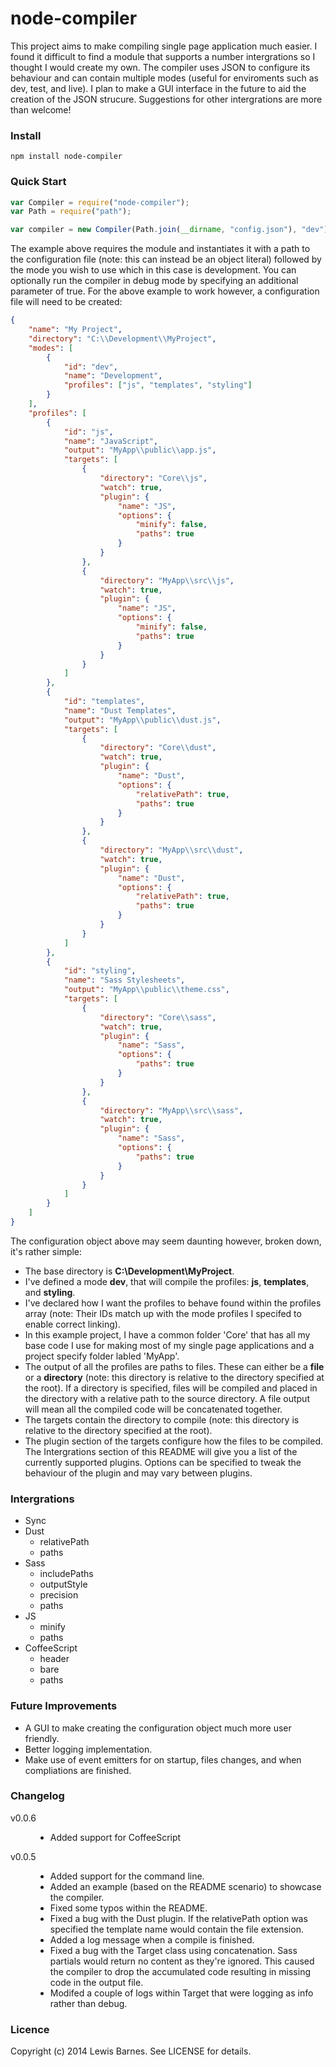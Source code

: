 # node-compiler

This project aims to make compiling single page application much easier. I found it difficult to find a module that supports a number intergrations so I thought I would create my own. The compiler uses JSON to configure its behaviour and can contain multiple modes (useful for enviroments such as dev, test, and live). I plan to make a GUI interface in the future to aid the creation of the JSON strucure. Suggestions for other intergrations are more than welcome!

### Install

```
npm install node-compiler
```

### Quick Start

```javascript
var Compiler = require("node-compiler");
var Path = require("path");

var compiler = new Compiler(Path.join(__dirname, "config.json"), "dev");
```

The example above requires the module and instantiates it with a path to the configuration file (note: this can instead be an object literal) followed by the mode you wish to use which in this case is development. You can optionally run the compiler in debug mode by specifying an additional parameter of true. For the above example to work however, a configuration file will need to be created:

```json
{
    "name": "My Project",
    "directory": "C:\\Development\\MyProject",
    "modes": [
        {
            "id": "dev",
            "name": "Development",
            "profiles": ["js", "templates", "styling"]
        }
    ],
    "profiles": [
        {
            "id": "js",
            "name": "JavaScript",
            "output": "MyApp\\public\\app.js",
            "targets": [
                {
                    "directory": "Core\\js",
                    "watch": true,
                    "plugin": {
                        "name": "JS",
                        "options": {
                            "minify": false,
                            "paths": true
                        }
                    }
                },
                {
                    "directory": "MyApp\\src\\js",
                    "watch": true,
                    "plugin": {
                        "name": "JS",
                        "options": {
                            "minify": false,
                            "paths": true
                        }
                    }
                }
            ]
        },
        {
            "id": "templates",
            "name": "Dust Templates",
            "output": "MyApp\\public\\dust.js",
            "targets": [
                {
                    "directory": "Core\\dust",
                    "watch": true,
                    "plugin": {
                        "name": "Dust",
                        "options": {
                            "relativePath": true,
                            "paths": true
                        }
                    }
                },
                {
                    "directory": "MyApp\\src\\dust",
                    "watch": true,
                    "plugin": {
                        "name": "Dust",
                        "options": {
                            "relativePath": true,
                            "paths": true
                        }
                    }
                }
            ]
        },
        {
            "id": "styling",
            "name": "Sass Stylesheets",
            "output": "MyApp\\public\\theme.css",
            "targets": [
                {
                    "directory": "Core\\sass",
                    "watch": true,
                    "plugin": {
                        "name": "Sass",
                        "options": {
                            "paths": true
                        }
                    }
                },
                {
                    "directory": "MyApp\\src\\sass",
                    "watch": true,
                    "plugin": {
                        "name": "Sass",
                        "options": {
                            "paths": true
                        }
                    }
                }
            ]
        }
    ]
}
```

The configuration object above may seem daunting however, broken down, it's rather simple:

* The base directory is **C:\Development\MyProject**.
* I've defined a mode **dev**, that will compile the profiles: **js**, **templates**, and **styling**.
* I've declared how I want the profiles to behave found within the profiles array (note: Their IDs match up with the mode profiles I specifed to enable correct linking).
* In this example project, I have a common folder 'Core' that has all my base code I use for making most of my single page applications and a project specify folder labled 'MyApp'.
* The output of all the profiles are paths to files. These can either be a **file** or a **directory** (note: this directory is relative to the directory specified at the root). If a directory is specified, files will be compiled and placed in the directory with a relative path to the source directory. A file output will mean all the compiled code will be concatenated together.
* The targets contain the directory to compile (note: this directory is relative to the directory specified at the root).
* The plugin section of the targets configure how the files to be compiled. The Intergrations section of this README will give you a list of the currently supported plugins. Options can be specified to tweak the behaviour of the plugin and may vary between plugins.

### Intergrations

* Sync
* Dust
    * relativePath
    * paths
* Sass
    * includePaths
    * outputStyle
    * precision
    * paths
* JS
    * minify
    * paths
* CoffeeScript
    * header
    * bare
    * paths

### Future Improvements

* A GUI to make creating the configuration object much more user friendly.
* Better logging implementation.
* Make use of event emitters for on startup, files changes, and when compliations are finished.

### Changelog
<dl>
    <dt>v0.0.6</dt>
    <dd>
        <ul>
            <li>Added support for CoffeeScript</li>
        </ul>
    </dd>
    <dt>v0.0.5</dt>
    <dd>
        <ul>
            <li>Added support for the command line.</li>
            <li>Added an example (based on the README scenario) to showcase the compiler.</li>
            <li>Fixed some typos within the README.</li>
            <li>Fixed a bug with the Dust plugin. If the relativePath option was specified the template name would contain the file extension.</li>
            <li>Added a log message when a compile is finished.</li>
            <li>Fixed a bug with the Target class using concatenation. Sass partials would return no content as they're ignored. This caused the compiler to drop the accumulated code resulting in missing code in the output file.</li>
            <li>Modifed a couple of logs within Target that were logging as info rather than debug.</li>
        </ul>
    </dd>
</dl>

### Licence
Copyright (c) 2014 Lewis Barnes. See LICENSE for details.
